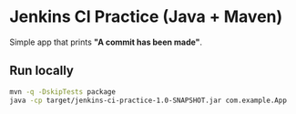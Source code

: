 # Jenkins CI Practice (Java + Maven)

Simple app that prints **"A commit has been made"**.

## Run locally
```bash
mvn -q -DskipTests package
java -cp target/jenkins-ci-practice-1.0-SNAPSHOT.jar com.example.App
